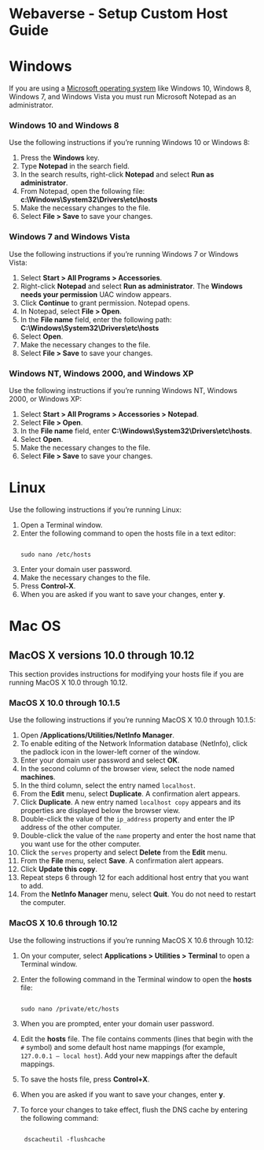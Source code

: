 # Webaverse - Setup Custom Host Guide

# Windows

If you are using a  [Microsoft operating system](https://www.rackspace.com/microsoft)  like Windows 10, Windows 8, Windows 7, and Windows Vista you must run Microsoft Notepad as an administrator.

### Windows 10 and Windows 8

Use the following instructions if you’re running Windows 10 or Windows 8:

1.  Press the  **Windows**  key.
2.  Type  **Notepad**  in the search field.
3.  In the search results, right-click  **Notepad**  and select **Run as administrator**.
4.  From Notepad, open the following file: **c:\Windows\System32\Drivers\etc\hosts**
5.  Make the necessary changes to the file.
6.  Select  **File > Save**  to save your changes.
    

### Windows 7 and Windows Vista

Use the following instructions if you’re running Windows 7 or Windows Vista:

1.  Select  **Start > All Programs > Accessories**.
2.  Right-click  **Notepad**  and select  **Run as administrator**. The  **Windows needs your permission**  UAC window appears.
3.  Click  **Continue**  to grant permission. Notepad opens.
4.  In Notepad, select  **File > Open**.
5.  In the  **File name**  field, enter the following path:
**C:\Windows\System32\Drivers\etc\hosts**
7.  Select  **Open**.
8.  Make the necessary changes to the file.
9.  Select  **File > Save**  to save your changes.
    

### Windows NT, Windows 2000, and Windows XP

Use the following instructions if you’re running Windows NT, Windows 2000, or Windows XP:

1.  Select  **Start > All Programs > Accessories > Notepad**.
2.  Select  **File > Open**.
3.  In the  **File name**  field, enter **C:\Windows\System32\Drivers\etc\hosts**.
4.  Select  **Open**.
5.  Make the necessary changes to the file.
6.  Select  **File > Save**  to save your changes.

# Linux

Use the following instructions if you’re running Linux:

1.  Open a Terminal window.
2.  Enter the following command to open the hosts file in a text editor:
    ```
    
    sudo nano /etc/hosts
    
    ```
3.  Enter your domain user password.
4.  Make the necessary changes to the file.
5.  Press  **Control-X**.
6.  When you are asked if you want to save your changes, enter **y**.
    
# Mac OS

## MacOS X versions 10.0 through 10.12

This section provides instructions for modifying your hosts file if you are running MacOS X 10.0 through 10.12.

### MacOS X 10.0 through 10.1.5

Use the following instructions if you’re running MacOS X 10.0 through 10.1.5:

1.  Open  **/Applications/Utilities/NetInfo Manager**.
2.  To enable editing of the Network Information database (NetInfo), click the padlock icon in the lower-left corner of the window.
3.  Enter your domain user password and select  **OK**.
4.  In the second column of the browser view, select the node named  **machines**.
5.  In the third column, select the entry named  `localhost`.
6.  From the  **Edit**  menu, select  **Duplicate**.
    A confirmation alert appears.
7.  Click  **Duplicate**.
    A new entry named  `localhost copy`  appears and its properties are displayed below the browser view.
8.  Double-click the value of the  `ip_address`  property and enter the IP address of the other computer.
9.  Double-click the value of the  `name`  property and enter the host name that you want use for the other computer.
10.  Click the  `serves`  property and select  **Delete**  from the  **Edit**  menu.
11.  From the  **File**  menu, select  **Save**.
    A confirmation alert appears.
12.  Click  **Update this copy**.
13.  Repeat steps 6 through 12 for each additional host entry that you want to add.
14.  From the  **NetInfo Manager**  menu, select  **Quit**.
    You do not need to restart the computer.
    

### MacOS X 10.6 through 10.12

Use the following instructions if you’re running MacOS X 10.6 through 10.12:

1.  On your computer, select  **Applications > Utilities > Terminal**  to open a Terminal window.
2.  Enter the following command in the Terminal window to open the  **hosts**  file:
    ```
    
    sudo nano /private/etc/hosts
    
    ```
3.  When you are prompted, enter your domain user password.
4.  Edit the  **hosts**  file.
    The file contains comments (lines that begin with the  `#`  symbol) and some default host name mappings (for example,  `127.0.0.1 – local host`). Add your new mappings after the default mappings.
5.  To save the hosts file, press  **Control+X**.
6.  When you are asked if you want to save your changes, enter  **y**.
7.  To force your changes to take effect, flush the DNS cache by entering the following command:
    
    ```
    
     dscacheutil -flushcache
     
    ```